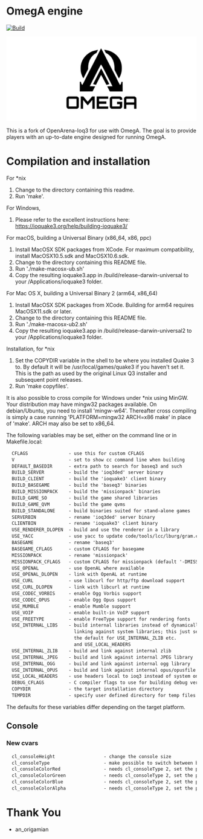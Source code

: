 # OmegA engine

[![Build](https://github.com/OpenArena-Ioq3/openarena-ioq3/actions/workflows/build.yml/badge.svg)](https://github.com/OpenArena-Ioq3/openarena-ioq3/actions/workflows/build.yml)

![OmegA Logo](omega_logo.svg)

This is a fork of OpenArena-Ioq3 for use with OmegA. The goal is to provide players with an up-to-date engine designed for running OmegA.

# Compilation and installation

For *nix

  1. Change to the directory containing this readme.
  2. Run 'make'.

For Windows,
  
  1. Please refer to the excellent instructions here:
     https://ioquake3.org/help/building-ioquake3/

For macOS, building a Universal Binary (x86_64, x86, ppc)
  1. Install MacOSX SDK packages from XCode.  For maximum compatibility,
     install MacOSX10.5.sdk and MacOSX10.6.sdk.
  2. Change to the directory containing this README file.
  3. Run './make-macosx-ub.sh'
  4. Copy the resulting ioquake3.app in /build/release-darwin-universal
     to your /Applications/ioquake3 folder.

For Mac OS X, building a Universal Binary 2 (arm64, x86_64)
  1. Install MacOSX SDK packages from XCode.  Building for arm64 requires
     MacOSX11.sdk or later.
  2. Change to the directory containing this README file.
  3. Run './make-macosx-ub2.sh'
  4. Copy the resulting ioquake3.app in /build/release-darwin-universal2
     to your /Applications/ioquake3 folder.

Installation, for *nix

  1. Set the COPYDIR variable in the shell to be where you installed Quake 3
     to. By default it will be /usr/local/games/quake3 if you haven't set it.
     This is the path as used by the original Linux Q3 installer and subsequent
     point releases.
  2. Run 'make copyfiles'.

It is also possible to cross compile for Windows under *nix using MinGW. Your
distribution may have mingw32 packages available. On debian/Ubuntu, you need to
install 'mingw-w64'. Thereafter cross compiling is simply a case running
'PLATFORM=mingw32 ARCH=x86 make' in place of 'make'. ARCH may also be set to
x86_64.

The following variables may be set, either on the command line or in
Makefile.local:

```txt
  CFLAGS               - use this for custom CFLAGS
  V                    - set to show cc command line when building
  DEFAULT_BASEDIR      - extra path to search for baseq3 and such
  BUILD_SERVER         - build the 'ioq3ded' server binary
  BUILD_CLIENT         - build the 'ioquake3' client binary
  BUILD_BASEGAME       - build the 'baseq3' binaries
  BUILD_MISSIONPACK    - build the 'missionpack' binaries
  BUILD_GAME_SO        - build the game shared libraries
  BUILD_GAME_QVM       - build the game qvms
  BUILD_STANDALONE     - build binaries suited for stand-alone games
  SERVERBIN            - rename 'ioq3ded' server binary
  CLIENTBIN            - rename 'ioquake3' client binary
  USE_RENDERER_DLOPEN  - build and use the renderer in a library
  USE_YACC             - use yacc to update code/tools/lcc/lburg/gram.c
  BASEGAME             - rename 'baseq3'
  BASEGAME_CFLAGS      - custom CFLAGS for basegame
  MISSIONPACK          - rename 'missionpack'
  MISSIONPACK_CFLAGS   - custom CFLAGS for missionpack (default '-DMISSIONPACK')
  USE_OPENAL           - use OpenAL where available
  USE_OPENAL_DLOPEN    - link with OpenAL at runtime
  USE_CURL             - use libcurl for http/ftp download support
  USE_CURL_DLOPEN      - link with libcurl at runtime
  USE_CODEC_VORBIS     - enable Ogg Vorbis support
  USE_CODEC_OPUS       - enable Ogg Opus support
  USE_MUMBLE           - enable Mumble support
  USE_VOIP             - enable built-in VoIP support
  USE_FREETYPE         - enable FreeType support for rendering fonts
  USE_INTERNAL_LIBS    - build internal libraries instead of dynamically
                         linking against system libraries; this just sets
                         the default for USE_INTERNAL_ZLIB etc.
                         and USE_LOCAL_HEADERS
  USE_INTERNAL_ZLIB    - build and link against internal zlib
  USE_INTERNAL_JPEG    - build and link against internal JPEG library
  USE_INTERNAL_OGG     - build and link against internal ogg library
  USE_INTERNAL_OPUS    - build and link against internal opus/opusfile libraries
  USE_LOCAL_HEADERS    - use headers local to ioq3 instead of system ones
  DEBUG_CFLAGS         - C compiler flags to use for building debug version
  COPYDIR              - the target installation directory
  TEMPDIR              - specify user defined directory for temp files
```

The defaults for these variables differ depending on the target platform.

## Console

### New cvars

```txt
  cl_consoleHeight                  - change the console size
  cl_consoleType                    - make possible to switch between base and stock transparent console
  cl_consoleColorRed                - needs cl_consoleType 2, set the percentage of red in the console
  cl_consoleColorGreen              - needs cl_consoleType 2, set the percentage of green in the console
  cl_consoleColorBlue               - needs cl_consoleType 2, set the percentage of blue in the console
  cl_consoleColorAlpha              - needs cl_consoleType 2, set the percentage of transparency in the console
```

# Thank You

  * an_origamian
